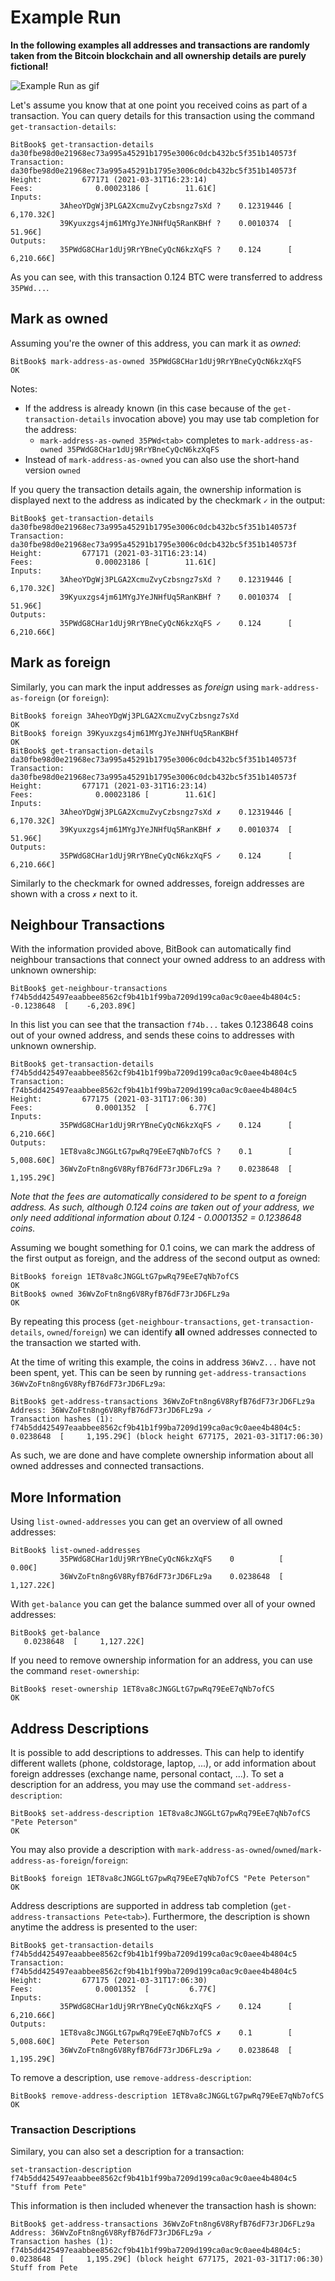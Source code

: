 # Example Run
**In the following examples all addresses and transactions are randomly taken from the Bitcoin
blockchain and all ownership details are purely fictional!**

![Example Run as gif](bitbook.gif)

Let's assume you know that at one point you received coins as part of a transaction.
You can query details for this transaction using the command `get-transaction-details`:
```
BitBook$ get-transaction-details da30fbe98d0e21968ec73a995a45291b1795e3006c0dcb432bc5f351b140573f
Transaction:    da30fbe98d0e21968ec73a995a45291b1795e3006c0dcb432bc5f351b140573f
Height:         677171 (2021-03-31T16:23:14)
Fees:              0.00023186 [        11.61€]
Inputs:
           3AheoYDgWj3PLGA2XcmuZvyCzbsngz7sXd ?    0.12319446 [     6,170.32€]                     
           39Kyuxzgs4jm61MYgJYeJNHfUq5RanKBHf ?    0.0010374  [        51.96€]                     
Outputs:
           35PWdG8CHar1dUj9RrYBneCyQcN6kzXqFS ?    0.124      [     6,210.66€]         
```

As you can see, with this transaction 0.124 BTC were transferred to address `35PWd...`.

## Mark as owned
Assuming you're the owner of this address, you can mark it as *owned*:

```
BitBook$ mark-address-as-owned 35PWdG8CHar1dUj9RrYBneCyQcN6kzXqFS
OK
```

Notes:
* If the address is already known (in this case because of the `get-transaction-details` invocation above)
  you may use tab completion for the address:
    * `mark-address-as-owned 35PWd<tab>` completes to `mark-address-as-owned 35PWdG8CHar1dUj9RrYBneCyQcN6kzXqFS`
* Instead of `mark-address-as-owned` you can also use the short-hand version `owned`

If you query the transaction details again, the ownership information is displayed next to the
address as indicated by the checkmark `✓` in the output:
```
BitBook$ get-transaction-details da30fbe98d0e21968ec73a995a45291b1795e3006c0dcb432bc5f351b140573f
Transaction:    da30fbe98d0e21968ec73a995a45291b1795e3006c0dcb432bc5f351b140573f
Height:         677171 (2021-03-31T16:23:14)
Fees:              0.00023186 [        11.61€]
Inputs:
           3AheoYDgWj3PLGA2XcmuZvyCzbsngz7sXd ?    0.12319446 [     6,170.32€]                     
           39Kyuxzgs4jm61MYgJYeJNHfUq5RanKBHf ?    0.0010374  [        51.96€]                     
Outputs:
           35PWdG8CHar1dUj9RrYBneCyQcN6kzXqFS ✓    0.124      [     6,210.66€]       
```

## Mark as foreign
Similarly, you can mark the input addresses as *foreign* using `mark-address-as-foreign` (or `foreign`):
```
BitBook$ foreign 3AheoYDgWj3PLGA2XcmuZvyCzbsngz7sXd 
OK
BitBook$ foreign 39Kyuxzgs4jm61MYgJYeJNHfUq5RanKBHf 
OK
BitBook$ get-transaction-details da30fbe98d0e21968ec73a995a45291b1795e3006c0dcb432bc5f351b140573f
Transaction:    da30fbe98d0e21968ec73a995a45291b1795e3006c0dcb432bc5f351b140573f
Height:         677171 (2021-03-31T16:23:14)
Fees:              0.00023186 [        11.61€]
Inputs:
           3AheoYDgWj3PLGA2XcmuZvyCzbsngz7sXd ✗    0.12319446 [     6,170.32€]                     
           39Kyuxzgs4jm61MYgJYeJNHfUq5RanKBHf ✗    0.0010374  [        51.96€]                     
Outputs:
           35PWdG8CHar1dUj9RrYBneCyQcN6kzXqFS ✓    0.124      [     6,210.66€]                  
```

Similarly to the checkmark for owned addresses, foreign addresses are shown with a cross `✗` next to it.

## Neighbour Transactions

With the information provided above, BitBook can automatically find neighbour transactions that connect
your owned address to an address with unknown ownership:

```
BitBook$ get-neighbour-transactions
f74b5dd425497eaabbee8562cf9b41b1f99ba7209d199ca0ac9c0aee4b4804c5:   -0.1238648  [    -6,203.89€]
```

In this list you can see that the transaction `f74b...` takes 0.1238648 coins out of your owned
address, and sends these coins to addresses with unknown ownership.

```
BitBook$ get-transaction-details f74b5dd425497eaabbee8562cf9b41b1f99ba7209d199ca0ac9c0aee4b4804c5
Transaction:    f74b5dd425497eaabbee8562cf9b41b1f99ba7209d199ca0ac9c0aee4b4804c5
Height:         677175 (2021-03-31T17:06:30)
Fees:              0.0001352  [         6.77€]
Inputs:
           35PWdG8CHar1dUj9RrYBneCyQcN6kzXqFS ✓    0.124      [     6,210.66€]                     
Outputs:
           1ET8va8cJNGGLtG7pwRq79EeE7qNb7ofCS ?    0.1        [     5,008.60€]                     
           36WvZoFtn8ng6V8RyfB76dF73rJD6FLz9a ?    0.0238648  [     1,195.29€]                          
```

*Note that the fees are automatically considered to be spent to a foreign address.
As such, although 0.124 coins are taken out of your address, we only need additional information
about 0.124 - 0.0001352 = 0.1238648 coins.*

Assuming we bought something for 0.1 coins, we can mark the address of the first output as foreign,
and the address of the second output as owned:

```
BitBook$ foreign 1ET8va8cJNGGLtG7pwRq79EeE7qNb7ofCS 
OK
BitBook$ owned 36WvZoFtn8ng6V8RyfB76dF73rJD6FLz9a 
OK
```

By repeating this process (`get-neighbour-transactions`, `get-transaction-details`, `owned`/`foreign`) we can
identify **all** owned addresses connected to the transaction we started with.

At the time of writing this example, the coins in address `36WvZ...` have not been spent, yet.
This can be seen by running `get-address-transactions 36WvZoFtn8ng6V8RyfB76dF73rJD6FLz9a`:

```
BitBook$ get-address-transactions 36WvZoFtn8ng6V8RyfB76dF73rJD6FLz9a
Address: 36WvZoFtn8ng6V8RyfB76dF73rJD6FLz9a ✓
Transaction hashes (1):
f74b5dd425497eaabbee8562cf9b41b1f99ba7209d199ca0ac9c0aee4b4804c5:    0.0238648  [     1,195.29€] (block height 677175, 2021-03-31T17:06:30)
```

As such, we are done and have complete ownership information about all owned addresses and connected transactions.

## More Information

Using `list-owned-addresses` you can get an overview of all owned addresses:

```
BitBook$ list-owned-addresses 
           35PWdG8CHar1dUj9RrYBneCyQcN6kzXqFS    0          [         0.00€]                     
           36WvZoFtn8ng6V8RyfB76dF73rJD6FLz9a    0.0238648  [     1,127.22€]     
```

With `get-balance` you can get the balance summed over all of your owned addresses:

```
BitBook$ get-balance
   0.0238648  [     1,127.22€]
```

If you need to remove ownership information for an address, you can use the command `reset-ownership`:
```
BitBook$ reset-ownership 1ET8va8cJNGGLtG7pwRq79EeE7qNb7ofCS 
OK
```

## Address Descriptions
It is possible to add descriptions to addresses.
This can help to identify different wallets
(phone, coldstorage, laptop, ...), or add information about foreign addresses
(exchange name, personal contact, ...).
To set a description for an address, you may use the command `set-address-description`:

```
BitBook$ set-address-description 1ET8va8cJNGGLtG7pwRq79EeE7qNb7ofCS "Pete Peterson"
OK
```

You may also provide a description with `mark-address-as-owned`/`owned`/`mark-address-as-foreign`/`foreign`:

```
BitBook$ foreign 1ET8va8cJNGGLtG7pwRq79EeE7qNb7ofCS "Pete Peterson"
OK
```

Address descriptions are supported in address tab completion (`get-address-transactions Pete<tab>`).
Furthermore, the description is shown anytime the address is presented to the user:
```
BitBook$ get-transaction-details f74b5dd425497eaabbee8562cf9b41b1f99ba7209d199ca0ac9c0aee4b4804c5
Transaction:    f74b5dd425497eaabbee8562cf9b41b1f99ba7209d199ca0ac9c0aee4b4804c5
Height:         677175 (2021-03-31T17:06:30)
Fees:              0.0001352  [         6.77€]
Inputs:
           35PWdG8CHar1dUj9RrYBneCyQcN6kzXqFS ✓    0.124      [     6,210.66€]                     
Outputs:
           1ET8va8cJNGGLtG7pwRq79EeE7qNb7ofCS ✗    0.1        [     5,008.60€]        Pete Peterson
           36WvZoFtn8ng6V8RyfB76dF73rJD6FLz9a ✓    0.0238648  [     1,195.29€]                     
```

To remove a description, use `remove-address-description`:
```
BitBook$ remove-address-description 1ET8va8cJNGGLtG7pwRq79EeE7qNb7ofCS
OK
```

### Transaction Descriptions
Similary, you can also set a description for a transaction:

```
set-transaction-description f74b5dd425497eaabbee8562cf9b41b1f99ba7209d199ca0ac9c0aee4b4804c5 "Stuff from Pete"
```

This information is then included whenever the transaction hash is shown:

```
BitBook$ get-address-transactions 36WvZoFtn8ng6V8RyfB76dF73rJD6FLz9a
Address: 36WvZoFtn8ng6V8RyfB76dF73rJD6FLz9a ✓
Transaction hashes (1):
f74b5dd425497eaabbee8562cf9b41b1f99ba7209d199ca0ac9c0aee4b4804c5:    0.0238648  [     1,195.29€] (block height 677175, 2021-03-31T17:06:30)      Stuff from Pete
```